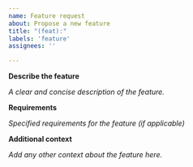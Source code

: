 ```yaml
---
name: Feature request
about: Propose a new feature
title: "(feat):"
labels: 'feature'
assignees: ''

---
```


**Describe the feature**

*A clear and concise description of the feature.*

**Requirements**

*Specified requirements for the feature (if applicable)*

**Additional context**

*Add any other context about the feature here.*
